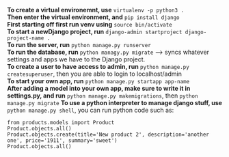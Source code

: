 **To create a virtual environemnt, use** ```virtualenv -p python3 .``` <br/>
**Then enter the virtual environment, and** ```pip install django```<br/>
**First starting off first run venv using** ```source bin/activate```<br/>
**To start a newDjango project, run** ```django-admin startproject django-project-name .```<br/>
**To run the server, run** ```python manage.py runserver```<br/>
**To run the database, run** ```python managy.py migrate``` --> syncs whatever settings and apps we have to the Django project.<br/>
**To create a user to have access to admin, run** ```python manage.py createsuperuser```, then you are able to login to localhost/admin<br/>
**To start your own app, run** ```python manage.py startapp app-name```<br/>
**After adding a model into your own app, make sure to write it in settings.py, and run** ```python manage.py makemigrations```, then ```python manage.py migrate```
**To use a python interpreter to manage django stuff, use** ```python manage.py shell```, you can run python code such as: 
```
from products.models import Product
Product.objects.all()
Product.objects.create(title='New product 2', description='another one', price='1911', summary='sweet')
Product.objects.all()
```